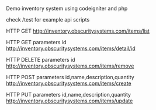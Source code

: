 Demo inventory system using codeigniter and php 

check /test for example api scripts



HTTP GET
http://inventory.obscuritysystems.com/items/list

HTTP GET
parameters id
http://inventory.obscuritysystems.com/items/detail/id

HTTP DELETE
parameters id
http://inventory.obscuritysystems.com/items/remove

HTTP POST
parameters id,name,description,quantity
http://inventory.obscuritysystems.com/items/create

HTTP PUT
parameters id,name,description,quantity
http://inventory.obscuritysystems.com/items/update
